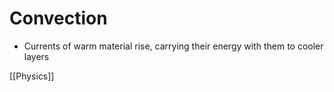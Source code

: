 # Convection

- Currents of warm material rise, carrying their energy with them to cooler layers

[[Physics]]

